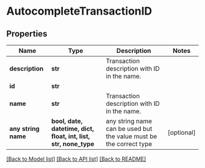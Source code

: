 # AutocompleteTransactionID


## Properties
Name | Type | Description | Notes
------------ | ------------- | ------------- | -------------
**description** | **str** | Transaction description with ID in the name. | 
**id** | **str** |  | 
**name** | **str** | Transaction description with ID in the name. | 
**any string name** | **bool, date, datetime, dict, float, int, list, str, none_type** | any string name can be used but the value must be the correct type | [optional]

[[Back to Model list]](../README.md#documentation-for-models) [[Back to API list]](../README.md#documentation-for-api-endpoints) [[Back to README]](../README.md)


